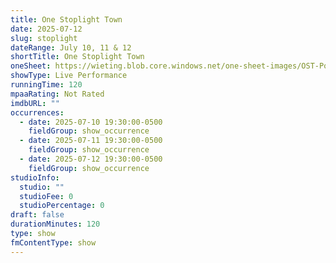 ```yaml
---
title: One Stoplight Town
date: 2025-07-12
slug: stoplight
dateRange: July 10, 11 & 12
shortTitle: One Stoplight Town
oneSheet: https://wieting.blob.core.windows.net/one-sheet-images/OST-Poster-1000x1585.png
showType: Live Performance
runningTime: 120
mpaaRating: Not Rated
imdbURL: ""
occurrences:
  - date: 2025-07-10 19:30:00-0500
    fieldGroup: show_occurrence
  - date: 2025-07-11 19:30:00-0500
    fieldGroup: show_occurrence
  - date: 2025-07-12 19:30:00-0500
    fieldGroup: show_occurrence
studioInfo:
  studio: ""
  studioFee: 0
  studioPercentage: 0
draft: false
durationMinutes: 120
type: show
fmContentType: show
---
```

